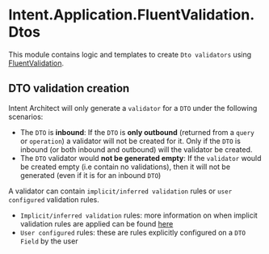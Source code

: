 # Intent.Application.FluentValidation.Dtos

This module contains logic and templates to create `Dto validators` using [FluentValidation](https://fluentvalidation.net/).

## DTO validation creation

Intent Architect will only generate a `validator` for a `DTO` under the following scenarios:

- The `DTO` is **inbound**: If the `DTO` is **only outbound**  (returned from a `query` or `operation`) a validator will not be created for it. Only if the `DTO` is inbound (or both inbound and outbound) will the validator be created.
- The `DTO` validator would **not be generated empty**: If the `validator` would be created empty (i.e contain no validations), then it will not be generated (even if it is for an inbound `DTO`)

A validator can contain `implicit/inferred validation` rules or `user configured` validation rules.

- `Implicit/inferred validation` rules: more information on when implicit validation rules are applied can be found [here](https://github.com/IntentArchitect/Intent.Modules.NET/blob/master/Modules/Intent.Modules.Application.FluentValidation/README.md#implicitinferred-validation-rules)
- `User configured` rules: these are rules explicitly configured on a `DTO Field` by the user
